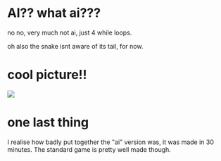 # AI?? what ai???
no no, very much not ai, just 4 while loops.

oh also the snake isnt aware of its tail, for now.

# cool picture!!
![](https://cdn.discordapp.com/attachments/947092663914623016/956134192318652426/unknown.png)

# one last thing
I realise how badly put together the "ai" version was, it was made in 30 minutes. The standard game is pretty well made though.
